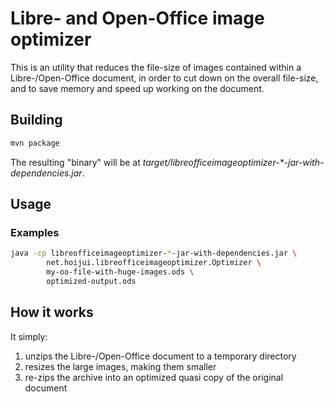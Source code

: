 # Libre- and Open-Office image optimizer

This is an utility that reduces the file-size of images
contained within a Libre-/Open-Office document,
in order to cut down on the overall file-size,
and to save memory and speed up working on the document.

## Building

```bash
mvn package
```

The resulting "binary" will be at
_target/libreofficeimageoptimizer-*-jar-with-dependencies.jar_.

## Usage

### Examples

```bash
java -cp libreofficeimageoptimizer-*-jar-with-dependencies.jar \
        net.hoijui.libreofficeimageoptimizer.Optimizer \
        my-oo-file-with-huge-images.ods \
        optimized-output.ods
```

## How it works

It simply:

 1. unzips the Libre-/Open-Office document to a temporary directory
 2. resizes the large images, making them smaller
 3. re-zips the archive into an optimized quasi copy
    of the original document
